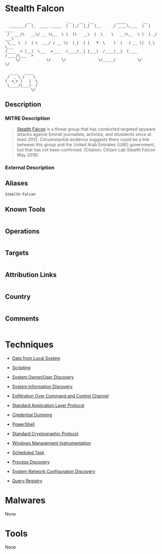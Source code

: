 
# Stealth Falcon

```
          __                .__   __  .__          _____       .__          
  _______/  |_  ____ _____  |  |_/  |_|  |__     _/ ____\____  |  |   ____  
 /  ___/\   __\/ __ \\__  \ |  |\   __\  |  \    \   __\\__  \ |  | _/ ___\ 
 \___ \  |  | \  ___/ / __ \|  |_|  | |   Y  \    |  |   / __ \|  |_\  \___ 
/____  > |__|  \___  >____  /____/__| |___|  /____|__|  (____  /____/\___  >
     \/            \/     \/               \/_____/          \/          \/ 
               
  ____   ____  
 /  _ \ /    \ 
(  <_> )   |  \
 \____/|___|  /
            \/ 

```

## Description

### MITRE Description

> [Stealth Falcon](https://attack.mitre.org/groups/G0038) is a threat group that has conducted targeted spyware attacks against Emirati journalists, activists, and dissidents since at least 2012. Circumstantial evidence suggests there could be a link between this group and the United Arab Emirates (UAE) government, but that has not been confirmed. (Citation: Citizen Lab Stealth Falcon May 2016)

### External Description

> 

## Aliases

```
Stealth Falcon
```

## Known Tools

```

```

## Operations

```

```

## Targets

```

```

## Attribution Links

```

```

## Country

```

```

## Comments

```

```

# Techniques


* [Data from Local System](../techniques/Data-from-Local-System.md)

* [Scripting](../techniques/Scripting.md)
    
* [System Owner/User Discovery](../techniques/System-Owner-User-Discovery.md)
    
* [System Information Discovery](../techniques/System-Information-Discovery.md)
    
* [Exfiltration Over Command and Control Channel](../techniques/Exfiltration-Over-Command-and-Control-Channel.md)
    
* [Standard Application Layer Protocol](../techniques/Standard-Application-Layer-Protocol.md)
    
* [Credential Dumping](../techniques/Credential-Dumping.md)
    
* [PowerShell](../techniques/PowerShell.md)
    
* [Standard Cryptographic Protocol](../techniques/Standard-Cryptographic-Protocol.md)
    
* [Windows Management Instrumentation](../techniques/Windows-Management-Instrumentation.md)
    
* [Scheduled Task](../techniques/Scheduled-Task.md)
    
* [Process Discovery](../techniques/Process-Discovery.md)
    
* [System Network Configuration Discovery](../techniques/System-Network-Configuration-Discovery.md)
    
* [Query Registry](../techniques/Query-Registry.md)
    

# Malwares

None

# Tools

None
